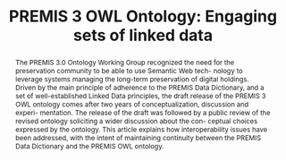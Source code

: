 ---
abstract: The PREMIS 3.0 Ontology Working Group recognized the need for the preservation
  community to be able to use Semantic Web tech- nology to leverage systems managing
  the long-term preservation of digital holdings. Driven by the main principle of
  adherence to the PREMIS Data Dictionary, and a set of well-established Linked Data
  principles, the draft release of the PREMIS 3 OWL ontology comes after two years
  of conceptualization, discussion and experi- mentation. The release of the draft
  was followed by a public review of the revised ontology soliciting a wider discussion
  about the con- ceptual choices expressed by the ontology. This article explains
  how interoperability issues have been addressed, with the intent of maintaining
  continuity between the PREMIS Data Dictionary and the PREMIS OWL ontology.
creators:
- Caron, Bertrand
- Di Iorio, Angela
- Blair, Charles
- Bountouri, Lina
- Guenther, Rebecca
- McLellan, Evelyn
- Russey Roke, Elizabeth
- Cowles, Esme
date: null
document_url: https://services.phaidra.univie.ac.at/api/object/o:923631/download
grand_parent: iPRES
institutions: []
keywords:
- boston
landing_page_url: https://phaidra.univie.ac.at/o:923631
language: eng
layout: publication
license: CC BY 4.0 International
notes_url: null
parent: iPRES 2018
publication_type: paper
size: 571538
slides_url: null
source_name: iPRES
stream_url: null
title: 'PREMIS 3 OWL Ontology: Engaging sets of linked data'
year: 2018
---